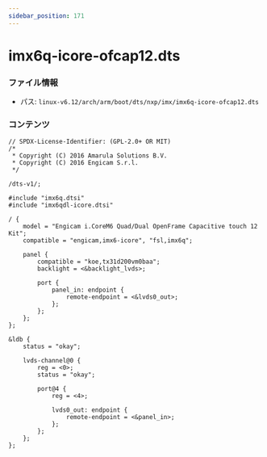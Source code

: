 ```yaml
---
sidebar_position: 171
---
```

# imx6q-icore-ofcap12.dts

### ファイル情報

- パス: `linux-v6.12/arch/arm/boot/dts/nxp/imx/imx6q-icore-ofcap12.dts`

### コンテンツ

```dts
// SPDX-License-Identifier: (GPL-2.0+ OR MIT)
/*
 * Copyright (C) 2016 Amarula Solutions B.V.
 * Copyright (C) 2016 Engicam S.r.l.
 */

/dts-v1/;

#include "imx6q.dtsi"
#include "imx6qdl-icore.dtsi"

/ {
	model = "Engicam i.CoreM6 Quad/Dual OpenFrame Capacitive touch 12 Kit";
	compatible = "engicam,imx6-icore", "fsl,imx6q";

	panel {
		compatible = "koe,tx31d200vm0baa";
		backlight = <&backlight_lvds>;

		port {
			panel_in: endpoint {
				remote-endpoint = <&lvds0_out>;
			};
		};
	};
};

&ldb {
	status = "okay";

	lvds-channel@0 {
		reg = <0>;
		status = "okay";

		port@4 {
			reg = <4>;

			lvds0_out: endpoint {
				remote-endpoint = <&panel_in>;
			};
		};
	};
};

```
